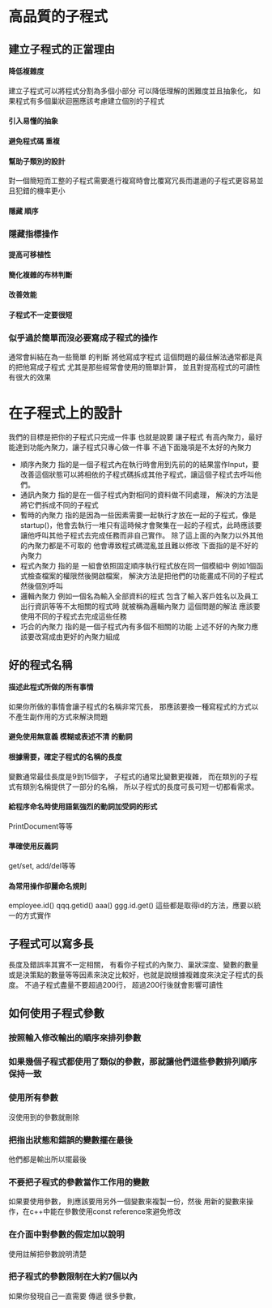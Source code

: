 # 高品質的子程式
##  建立子程式的正當理由
#### 降低複雜度
建立子程式可以將程式分割為多個小部分 可以降低理解的困難度並且抽象化， 如果程式有多個巢狀迴圈應該考慮建立個別的子程式
#### 引入易懂的抽象
####  避免程式碼 重複
#### 幫助子類別的設計
對一個簡短而工整的子程式需要進行複寫時會比覆寫冗長而邋遢的子程式更容易並且犯錯的機率更小
#### 隱藏 順序
### 隱藏指標操作
#### 提高可移植性
#### 簡化複雜的布林判斷
#### 改善效能
####  子程式不一定要很短
### 似乎過於簡單而沒必要寫成子程式的操作
通常會糾結在為一些簡單 的判斷 將他寫成字程式 這個問題的最佳解法通常都是真的把他寫成子程式 尤其是那些經常會使用的簡單計算， 並且對提高程式的可讀性有很大的效果
# 在子程式上的設計
我們的目標是把你的子程式只完成一件事
 也就是說要 讓子程式 有高內聚力，最好能達到功能內聚力，讓子程式只專心做一件事
 不過下面幾項是不太好的內聚力
 -  順序內聚力
  指的是一個子程式內在執行時會用到先前的的結果當作Input，要改善這個狀態可以將相依的子程式碼拆成其他子程式，讓這個子程式去呼叫他們。
  - 通訊內聚力
  指的是在一個子程式內對相同的資料做不同處理， 解決的方法是將它們拆成不同的子程式
  - 暫時的內聚力
  指的是因為一些因素需要一起執行才放在一起的子程式，像是startup()，他會去執行一堆只有這時候才會聚集在一起的子程式，此時應該要讓他呼叫其他子程式去完成任務而非自己實作。
  除了這上面的內聚力以外其他的內聚力都是不可取的 他會導致程式碼混亂並且難以修改
  下面指的是不好的內聚力
  -  程式內聚力
  指的是 一組會依照固定順序執行程式放在同一個模組中 例如1個函式檢查檔案的權限然後開啟檔案， 解決方法是把他們的功能畫成不同的子程式然後個別呼叫
  - 邏輯內聚力
 例如一個名為輸入全部資料的程式 包含了輸入客戶姓名以及員工出行資訊等等不太相關的程式時 就被稱為邏輯內聚力 這個問題的解法 應該要使用不同的子程式去完成這些任務
 - 巧合的內聚力
 指的是一個子程式內有多個不相關的功能
上述不好的內聚力應該要改寫成由更好的內聚力組成
##  好的程式名稱
#### 描述此程式所做的所有事情
如果你所做的事情會讓子程式的名稱非常冗長， 那應該要換一種寫程式的方式以不產生副作用的方式來解決問題
#### 避免使用無意義 模糊或表述不清 的動詞
#### 根據需要，確定子程式的名稱的長度
變數通常最佳長度是9到15個字， 子程式的通常比變數更複雜， 而在類別的子程式有類別名稱提供了一部分的名稱， 所以子程式的長度可長可短一切都看需求。
#### 給程序命名時使用語氣強烈的動詞加受詞的形式
PrintDocument等等
#### 準確使用反義詞
get/set, add/del等等
#### 為常用操作卻麗命名規則
employee.id()
qqq.getid()
aaa()
ggg.id.get()
這些都是取得id的方法，應要以統一的方式實作
##  子程式可以寫多長
長度及錯誤率其實不一定相關， 有看你子程式的內聚力、巢狀深度、變數的數量或是決策點的數量等等因素來決定比較好，也就是說根據複雜度來決定子程式的長度。 不過子程式盡量不要超過200行， 超過200行後就會影響可讀性
## 如何使用子程式參數
### 按照輸入修改輸出的順序來排列參數
### 如果幾個子程式都使用了類似的參數，那就讓他們這些參數排列順序保持一致
###  使用所有參數
沒使用到的參數就刪除
### 把指出狀態和錯誤的變數擺在最後
他們都是輸出所以擺最後
### 不要把子程式的參數當作工作用的變數
如果要使用參數， 則應該要用另外一個變數來複製一份，然後 用新的變數來操作，在c++中能在參數使用const reference來避免修改
### 在介面中對參數的假定加以說明
使用註解把參數說明清楚
### 把子程式的參數限制在大約7個以內
如果你發現自己一直需要 傳遞 很多參數，
<!--stackedit_data:
eyJoaXN0b3J5IjpbMTA4MDAzNTA4MSwtOTQ4Mjk3NDY5LC0xNT
IwNTMxMjMxLDE4OTc3OTcwODYsLTIwODE0NjA0NzIsMTkyODA5
NDkwNSwtMTg5Njk2NDAyOSwtMTI5MjM1MTk4MywtOTc5NzQ3OT
Q2LDQwMjIxMTkwLC0xMzMzOTA4NjEyLC00ODk0ODIyNjUsLTYy
MjMzNzcwMiwtMTkxMDE3MTc0MiwtMjA4ODc0NjYxMl19
-->